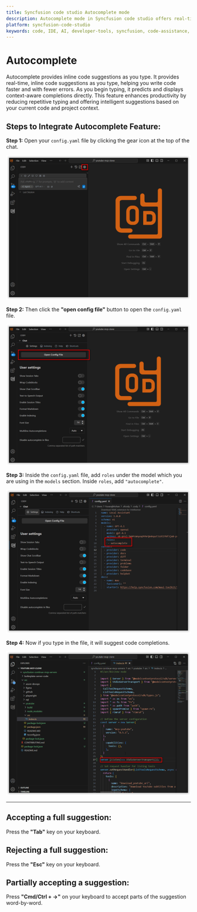 ```yaml
---
title: Syncfusion code studio Autocomplete mode
description: Autocomplete mode in Syncfusion code studio offers real-time, inline code suggestions as you type.
platform: syncfusion-code-studio
keywords: code, IDE, AI, developer-tools, syncfusion, code-assistance, productivity, UI-generation, bug-fixing, documentation
---
```


# Autocomplete

Autocomplete provides inline code suggestions as you type. It provides real-time, inline code suggestions as you type, helping you write code faster and with fewer errors. As you begin typing, it predicts and displays context-aware completions directly. This feature enhances productivity by reducing repetitive typing and offering intelligent suggestions based on your current code and project context.

## Steps to Integrate Autocomplete Feature:

**Step 1:** Open your `config.yaml` file by clicking the gear icon at the top of the chat.

<img src="./feature-images/Autocomplete_step-1.png" alt="clicking gear icon"  />

**Step 2:** Then click the **"open config file"** button to open the `config.yaml` file.

<img src="./feature-images/Autocomplete_step-2.png" alt="clicking open config file button"  />

**Step 3:** Inside the `config.yaml` file, add `roles` under the model which you are using in the `models` section. Inside `roles`, add `"autocomplete"`.

<img src="./feature-images/Autocomplete_step-3.png" alt="add roles"  />

**Step 4:** Now if you type in the file, it will suggest code completions.

<img src="./feature-images/Autocomplete_step-4.png" alt="autocomplete"  />

---

## Accepting a full suggestion:
Press the **"Tab"** key on your keyboard.

## Rejecting a full suggestion:
Press the **"Esc"** key on your keyboard.

## Partially accepting a suggestion:
Press **"Cmd/Ctrl + →"** on your keyboard to accept parts of the suggestion word-by-word.

